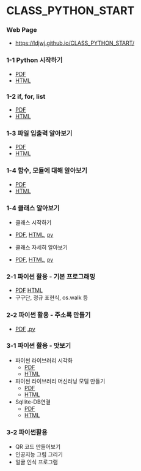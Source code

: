 # CLASS_PYTHON_START

### Web Page 
 * https://ldjwj.github.io/CLASS_PYTHON_START/

### 
### 1-1 Python 시작하기
 * [PDF](https://ldjwj.github.io/CLASS_PYTHON_START/01_01_python_start.pdf)
 * [HTML](https://ldjwj.github.io/CLASS_PYTHON_START/01_01_python_start.html)

### 1-2 if, for, list
 * [PDF](https://ldjwj.github.io/CLASS_PYTHON_START/01_02_python_start_if_for_list.pdf)
 * [HTML](https://ldjwj.github.io/CLASS_PYTHON_START/01_02_python_start_if_for_list.html)

### 1-3 파일 입출력 알아보기
 * [PDF](https://ldjwj.github.io/CLASS_PYTHON_START/01_03_python_start_file_220408.pdf)
 * [HTML](https://ldjwj.github.io/CLASS_PYTHON_START/01_03_python_start_file_220408.html)

### 1-4 함수, 모듈에 대해 알아보기
 * [PDF](https://ldjwj.github.io/CLASS_PYTHON_START/01_04_python_start_fnc_module_220408.pdf)
 * [HTML](https://ldjwj.github.io/CLASS_PYTHON_START/01_04_python_start_fnc_module_220408.html)

### 1-4 클래스 알아보기
 * 클래스 시작하기
  * [PDF](https://ldjwj.github.io/CLASS_PYTHON_START/01_04_python_start_classA.pdf), [HTML](https://ldjwj.github.io/CLASS_PYTHON_START/01_04_python_start_classA.html), [py](01_04_python_start_classA.py)
  
 * 클래스 자세히 알아보기
  * [PDF](https://ldjwj.github.io/CLASS_PYTHON_START/01_04_python_start_classB.pdf), [HTML](https://ldjwj.github.io/CLASS_PYTHON_START/01_04_python_start_classB.html), [py](01_04_python_start_classB.py)
  
### 2-1 파이썬 활용 - 기본 프로그래밍
 * [PDF](https://ldjwj.github.io/CLASS_PYTHON_START/02_01_programming.html.pdf) [HTML](https://ldjwj.github.io/CLASS_PYTHON_START/02_01_programming.html.html)
 * 구구단, 정규 표현식, os.walk 등

### 2-2 파이썬 활용 - 주소록 만들기
 * [PDF](https://ldjwj.github.io/CLASS_PYTHON_START/02_02_python_start_contact_2204.pdf) [.py](https://ldjwj.github.io/CLASS_PYTHON_START/02_02_programming_contact.py)

### 3-1 파이썬 활용 - 맛보기
 * 파이썬 라이브러리 시각화
   * [PDF](https://ldjwj.github.io/CLASS_PYTHON_START/03_01_Seaborn_Basic.pdf)
   * [HTML](https://ldjwj.github.io/CLASS_PYTHON_START/03_01_Seaborn_Basic.html)
 * 파이썬 라이브러리 머신러닝 모델 만들기 
   * [PDF](https://ldjwj.github.io/CLASS_PYTHON_START/03_02_ml_start.pdf)
   * [HTML](https://ldjwj.github.io/CLASS_PYTHON_START/03_02_ml_start.html)
 * Sqllite-DB연결
   * [PDF](https://ldjwj.github.io/CLASS_PYTHON_START/03_03_DB.pdf)
   * [HTML](https://ldjwj.github.io/CLASS_PYTHON_START/03_03_DB.html)
   
### 3-2 파이썬활용
  - QR 코드 만들어보기
  - 인공지능 그림 그리기
  - 얼굴 인식 프로그램 


